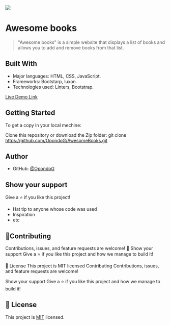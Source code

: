 ![](https://img.shields.io/badge/Microverse-blueviolet)

# Awesome books

> "Awesome books" is a simple website that displays a list of books and allows you to add and remove books from that list.

## Built With

- Major languages: HTML, CSS, JavaScript.
- Frameworks: Bootstarp, luxon.
- Technologies used: Linters, Bootstrap.


[Live Demo Link](#)




## Getting Started


To get a copy in your local mechine:

Clone this repository or download the Zip folder:
git clone https://github.com/OpondoG/AwesomeBooks.git



## Author


- GitHub: [@OpondoG](https://github.com/OpondoG)


## Show your support

Give a ⭐️ if you like this project!


- Hat tip to anyone whose code was used
- Inspiration
- etc
## 🤝Contributing
Contributions, issues, and feature requests are welcome!
🤝
Show your support
Give a ⭐️ if you like this project and how we manage to build it!

📝 License
This project is MIT licensed
Contributing
Contributions, issues, and feature requests are welcome!

Show your support
Give a ⭐️ if you like this project and how we manage to build it!



## 📝 License

This project is [MIT](./MIT.md) licensed.
